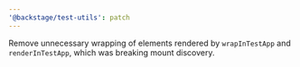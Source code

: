 ```yaml
---
'@backstage/test-utils': patch
---
```


Remove unnecessary wrapping of elements rendered by `wrapInTestApp` and `renderInTestApp`, which was breaking mount discovery.
